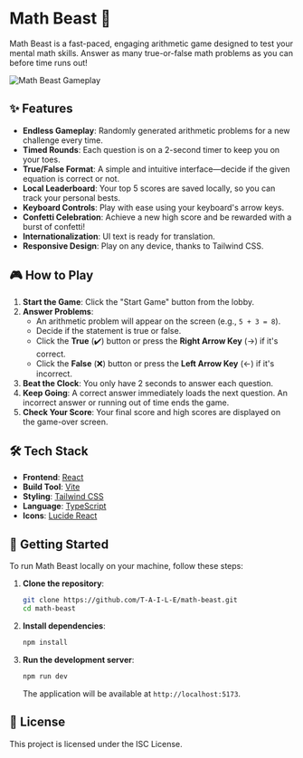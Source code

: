 # Math Beast 🚀

Math Beast is a fast-paced, engaging arithmetic game designed to test your mental math skills. Answer as many true-or-false math problems as you can before time runs out!

![Math Beast Gameplay](https://raw.githubusercontent.com/T-A-I-L-E/math-beast/main/public/gameplay.gif)

## ✨ Features

- **Endless Gameplay**: Randomly generated arithmetic problems for a new challenge every time.
- **Timed Rounds**: Each question is on a 2-second timer to keep you on your toes.
- **True/False Format**: A simple and intuitive interface—decide if the given equation is correct or not.
- **Local Leaderboard**: Your top 5 scores are saved locally, so you can track your personal bests.
- **Keyboard Controls**: Play with ease using your keyboard's arrow keys.
- **Confetti Celebration**: Achieve a new high score and be rewarded with a burst of confetti!
- **Internationalization**: UI text is ready for translation.
- **Responsive Design**: Play on any device, thanks to Tailwind CSS.

## 🎮 How to Play

1.  **Start the Game**: Click the "Start Game" button from the lobby.
2.  **Answer Problems**:
    - An arithmetic problem will appear on the screen (e.g., `5 + 3 = 8`).
    - Decide if the statement is true or false.
    - Click the **True** (✔️) button or press the **Right Arrow Key** (→) if it's correct.
    - Click the **False** (❌) button or press the **Left Arrow Key** (←) if it's incorrect.
3.  **Beat the Clock**: You only have 2 seconds to answer each question.
4.  **Keep Going**: A correct answer immediately loads the next question. An incorrect answer or running out of time ends the game.
5.  **Check Your Score**: Your final score and high scores are displayed on the game-over screen.

## 🛠️ Tech Stack

- **Frontend**: [React](https://reactjs.org/)
- **Build Tool**: [Vite](https://vitejs.dev/)
- **Styling**: [Tailwind CSS](https://tailwindcss.com/)
- **Language**: [TypeScript](https://www.typescriptlang.org/)
- **Icons**: [Lucide React](https://lucide.dev/)

## 🚀 Getting Started

To run Math Beast locally on your machine, follow these steps:

1.  **Clone the repository**:
    ```bash
    git clone https://github.com/T-A-I-L-E/math-beast.git
    cd math-beast
    ```

2.  **Install dependencies**:
    ```bash
    npm install
    ```

3.  **Run the development server**:
    ```bash
    npm run dev
    ```

    The application will be available at `http://localhost:5173`.

## 📜 License

This project is licensed under the ISC License.
